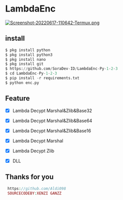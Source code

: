 # LambdaEnc
[![Screenshot-20220617-110642-Termux.png](https://i.postimg.cc/x1B02MqB/Screenshot-20220617-110642-Termux.png)](https://postimg.cc/87B8dFRb)


## install
```python
$ pkg install python
$ pkg install python3
$ pkg install nano
$ pkg install git
$ https://github.com/SoraDev-ID/LambdaEnc-Py-1-2-3
$ cd LambdaEnc-Py-1-2-3
$ pip install -r requirements.txt
$ python enc.py

```

## Feature
- [x] Lambda Decypt Marshal&Zlib&Base32
- [x] Lambda Decypt Marshal&Zlib&Base64
- [x] Lambda Decypt Marshal&Zlib&Base16
- [x] Lambda Decypt Marshal
- [x] Lambda Decypt Zlib
- [x] DLL


## Thanks for you
```php
 https://github.com/Aldi098
 SOURCECODEBY:XENZI GANZZ
```
